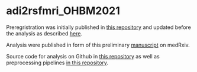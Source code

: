 # adi2rsfmri_OHBM2021

Preregristration was initially published in [this repository](https://osf.io/f8tpn/) and updated before the analysis as described [here](https://osf.io/59bh7/).

Analysis were published in form of this preliminary [manuscript](https://www.medrxiv.org/content/10.1101/2021.04.01.21254543v1) on medRxiv.

Source code for analysis on Github in [this repository](../adi2_rsfmri) as well as preprocessing pipelines [in this repository](https://github.com/fBeyer89/ADI_preproc).
